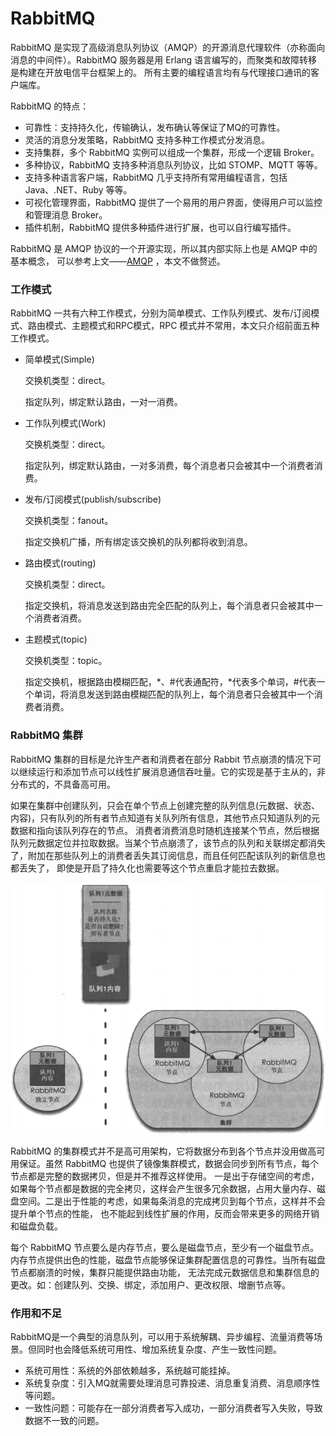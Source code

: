 # RabbitMQ

RabbitMQ 是实现了高级消息队列协议（AMQP）的开源消息代理软件（亦称面向消息的中间件）。RabbitMQ 服务器是用 Erlang 语言编写的，而聚类和故障转移是构建在开放电信平台框架上的。
所有主要的编程语言均有与代理接口通讯的客户端库。

RabbitMQ 的特点：

- 可靠性：支持持久化，传输确认，发布确认等保证了MQ的可靠性。
- 灵活的消息分发策略，RabbitMQ 支持多种工作模式分发消息。
- 支持集群，多个 RabbitMQ 实例可以组成一个集群，形成一个逻辑 Broker。
- 多种协议，RabbitMQ 支持多种消息队列协议，比如 STOMP、MQTT 等等。
- 支持多种语言客户端，RabbitMQ 几乎支持所有常用编程语言，包括 Java、.NET、Ruby 等等。
- 可视化管理界面，RabbitMQ 提供了一个易用的用户界面，使得用户可以监控和管理消息 Broker。
- 插件机制，RabbitMQ 提供多种插件进行扩展，也可以自行编写插件。

RabbitMQ 是 AMQP 协议的一个开源实现，所以其内部实际上也是 AMQP 中的基本概念，
可以参考上文——[AMQP](https://github.com/lazecoding/Note/blob/main/note/articles/rabbitmq/AMQP.md) ，本文不做赘述。

### 工作模式

RabbitMQ 一共有六种工作模式，分别为简单模式、工作队列模式、发布/订阅模式、路由模式、主题模式和RPC模式，RPC 模式并不常用，本文只介绍前面五种工作模式。

- 简单模式(Simple)

    交换机类型：direct。

    指定队列，绑定默认路由，一对一消费。

- 工作队列模式(Work)

    交换机类型：direct。

    指定队列，绑定默认路由，一对多消费，每个消息者只会被其中一个消费者消费。

- 发布/订阅模式(publish/subscribe)

    交换机类型：fanout。

    指定交换机广播，所有绑定该交换机的队列都将收到消息。

- 路由模式(routing)

    交换机类型：direct。

    指定交换机，将消息发送到路由完全匹配的队列上，每个消息者只会被其中一个消费者消费。

- 主题模式(topic)

    交换机类型：topic。

    指定交换机，根据路由模糊匹配，*、#代表通配符，*代表多个单词，#代表一个单词，将消息发送到路由模糊匹配的队列上，每个消息者只会被其中一个消费者消费。

### RabbitMQ 集群

RabbitMQ 集群的目标是允许生产者和消费者在部分 Rabbit 节点崩溃的情况下可以继续运行和添加节点可以线性扩展消息通信吞吐量。它的实现是基于主从的，非分布式的，不具备高可用。

如果在集群中创建队列，只会在单个节点上创建完整的队列信息(元数据、状态、内容)，只有队列的所有者节点知道有关队列所有信息，其他节点只知道队列的元数据和指向该队列存在的节点。
消费者消费消息时随机连接某个节点，然后根据队列元数据定位并拉取数据。当某个节点崩溃了，该节点的队列和关联绑定都消失了，附加在那些队列上的消费者丢失其订阅信息，而且任何匹配该队列的新信息也都丢失了，
即使是开启了持久化也需要等这个节点重启才能拉去数据。

<div align="left">
    <img src="https://github.com/lazecoding/Note/blob/main/images/rabbitmq/RabbitMQ集群架构.png" width="600px">
</div>

RabbitMQ 的集群模式并不是高可用架构，它将数据分布到各个节点并没用做高可用保证。虽然 RabbitMQ 也提供了镜像集群模式，数据会同步到所有节点，每个节点都是完整的数据拷贝，但是并不推荐这样使用。
一是出于存储空间的考虑，如果每个节点都是数据的完全拷贝，这样会产生很多冗余数据，占用大量内存、磁盘空间。二是出于性能的考虑，如果每条消息的完成拷贝到每个节点，这样并不会提升单个节点的性能，
也不能起到线性扩展的作用，反而会带来更多的网络开销和磁盘负载。

每个 RabbitMQ 节点要么是内存节点，要么是磁盘节点，至少有一个磁盘节点。内存节点提供出色的性能，磁盘节点能够保证集群配置信息的可靠性。当所有磁盘节点都崩溃的时候，集群只能提供路由功能，
无法完成元数据信息和集群信息的更改。如：创建队列、交换、绑定，添加用户、更改权限、增删节点等。

### 作用和不足

RabbitMQ是一个典型的消息队列，可以用于系统解耦、异步编程、流量消费等场景。但同时也会降低系统可用性、增加系统复杂度、产生一致性问题。

- 系统可用性：系统的外部依赖越多，系统越可能挂掉。
- 系统复杂度：引入MQ就需要处理消息可靠投递、消息重复消费、消息顺序性等问题。
- 一致性问题：可能存在一部分消费者写入成功，一部分消费者写入失败，导致数据不一致的问题。

